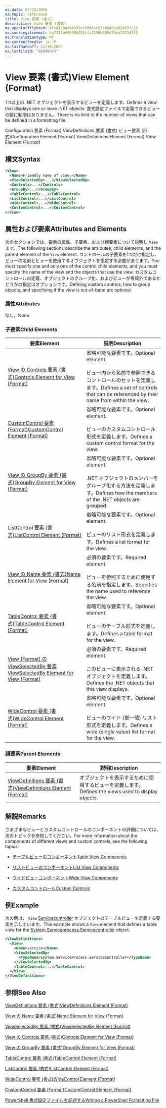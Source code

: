 ```yaml
---
ms.date: 09/13/2016
ms.topic: reference
title: View 要素 (書式)
description: View 要素 (書式)
ms.openlocfilehash: 6fed1304d94339cc90b6ae53e06483c08d937c12
ms.sourcegitcommit: ba7315a496986451cfc1296b659d73ea2373d3f0
ms.translationtype: MT
ms.contentlocale: ja-JP
ms.lasthandoff: 12/10/2020
ms.locfileid: "92649743"
---
```

# <a name="view-element-format"></a><span data-ttu-id="62d9a-103">View 要素 (書式)</span><span class="sxs-lookup"><span data-stu-id="62d9a-103">View Element (Format)</span></span>

<span data-ttu-id="62d9a-104">1つ以上の .NET オブジェクトを表示するビューを定義します。</span><span class="sxs-lookup"><span data-stu-id="62d9a-104">Defines a view that displays one or more .NET objects.</span></span> <span data-ttu-id="62d9a-105">書式設定ファイルで定義できるビューの数に制限はありません。</span><span class="sxs-lookup"><span data-stu-id="62d9a-105">There is no limit to the number of views that can be defined in a formatting file.</span></span>

<span data-ttu-id="62d9a-106">Configuration 要素 (Format) ViewDefinitions 要素 (書式) ビュー要素 (形式)</span><span class="sxs-lookup"><span data-stu-id="62d9a-106">Configuration Element (Format) ViewDefinitions Element (Format) View Element (Format)</span></span>

## <a name="syntax"></a><span data-ttu-id="62d9a-107">構文</span><span class="sxs-lookup"><span data-stu-id="62d9a-107">Syntax</span></span>

```xml
<View>
  <Name>Friendly name of view.</Name>
  <ViewSelectedBy>...</ViewSelectedBy>
  <Controls>...</Controls>
  <GroupBy>...</GroupBy>
  <TableControl>...</TableControl>
  <ListControl>...</ListControl>
  <WideControl>...</WideControl>
  <CustomControl>...</CustomControl>
</View>
```

## <a name="attributes-and-elements"></a><span data-ttu-id="62d9a-108">属性および要素</span><span class="sxs-lookup"><span data-stu-id="62d9a-108">Attributes and Elements</span></span>

<span data-ttu-id="62d9a-109">次のセクションでは、要素の属性、子要素、および親要素について説明し `View` ます。</span><span class="sxs-lookup"><span data-stu-id="62d9a-109">The following sections describe the attributes, child elements, and the parent element of the `View` element.</span></span> <span data-ttu-id="62d9a-110">コントロールの子要素を1つだけ指定し、ビューの名前とビューを使用するオブジェクトを指定する必要があります。</span><span class="sxs-lookup"><span data-stu-id="62d9a-110">You must specify one and only one of the control child elements, and you must specify the name of the view and the objects that use the view.</span></span> <span data-ttu-id="62d9a-111">カスタムコントロールの定義、オブジェクトのグループ化、およびビューが帯域外であるかどうかの指定はオプションです。</span><span class="sxs-lookup"><span data-stu-id="62d9a-111">Defining custom controls, how to group objects, and specifying if the view is out-of-band are optional.</span></span>

### <a name="attributes"></a><span data-ttu-id="62d9a-112">属性</span><span class="sxs-lookup"><span data-stu-id="62d9a-112">Attributes</span></span>

<span data-ttu-id="62d9a-113">なし。</span><span class="sxs-lookup"><span data-stu-id="62d9a-113">None.</span></span>

### <a name="child-elements"></a><span data-ttu-id="62d9a-114">子要素</span><span class="sxs-lookup"><span data-stu-id="62d9a-114">Child Elements</span></span>

|<span data-ttu-id="62d9a-115">要素</span><span class="sxs-lookup"><span data-stu-id="62d9a-115">Element</span></span>|<span data-ttu-id="62d9a-116">説明</span><span class="sxs-lookup"><span data-stu-id="62d9a-116">Description</span></span>|
|-------------|-----------------|
|[<span data-ttu-id="62d9a-117">View の Controls 要素 (書式)</span><span class="sxs-lookup"><span data-stu-id="62d9a-117">Controls Element for View (Format)</span></span>](./controls-element-for-view-format.md)|<span data-ttu-id="62d9a-118">省略可能な要素です。</span><span class="sxs-lookup"><span data-stu-id="62d9a-118">Optional element.</span></span><br /><br /> <span data-ttu-id="62d9a-119">ビュー内から名前で参照できるコントロールのセットを定義します。</span><span class="sxs-lookup"><span data-stu-id="62d9a-119">Defines a set of controls that can be referenced by their name from within the view.</span></span>|
|[<span data-ttu-id="62d9a-120">CustomControl 要素 (Format)</span><span class="sxs-lookup"><span data-stu-id="62d9a-120">CustomControl Element (Format)</span></span>](./customcontrol-element-for-groupby-format.md)|<span data-ttu-id="62d9a-121">省略可能な要素です。</span><span class="sxs-lookup"><span data-stu-id="62d9a-121">Optional element.</span></span><br /><br /> <span data-ttu-id="62d9a-122">ビューのカスタムコントロール形式を定義します。</span><span class="sxs-lookup"><span data-stu-id="62d9a-122">Defines a custom control format for the view.</span></span>|
|[<span data-ttu-id="62d9a-123">View の GroupBy 要素 (書式)</span><span class="sxs-lookup"><span data-stu-id="62d9a-123">GroupBy Element for View (Format)</span></span>](./groupby-element-for-view-format.md)|<span data-ttu-id="62d9a-124">省略可能な要素です。</span><span class="sxs-lookup"><span data-stu-id="62d9a-124">Optional element.</span></span><br /><br /> <span data-ttu-id="62d9a-125">.NET オブジェクトのメンバーをグループ化する方法を定義します。</span><span class="sxs-lookup"><span data-stu-id="62d9a-125">Defines how the members of the .NET objects are grouped.</span></span>|
|[<span data-ttu-id="62d9a-126">ListControl 要素 (書式)</span><span class="sxs-lookup"><span data-stu-id="62d9a-126">ListControl Element (Format)</span></span>](./listcontrol-element-format.md)|<span data-ttu-id="62d9a-127">省略可能な要素です。</span><span class="sxs-lookup"><span data-stu-id="62d9a-127">Optional element.</span></span><br /><br /> <span data-ttu-id="62d9a-128">ビューのリスト形式を定義します。</span><span class="sxs-lookup"><span data-stu-id="62d9a-128">Defines a list format for the view.</span></span>|
|[<span data-ttu-id="62d9a-129">View の Name 要素 (書式)</span><span class="sxs-lookup"><span data-stu-id="62d9a-129">Name Element for View (Format)</span></span>](./name-element-for-view-format.md)|<span data-ttu-id="62d9a-130">必須の要素です。</span><span class="sxs-lookup"><span data-stu-id="62d9a-130">Required element.</span></span><br /><br /> <span data-ttu-id="62d9a-131">ビューを参照するために使用する名前を指定します。</span><span class="sxs-lookup"><span data-stu-id="62d9a-131">Specifies the name used to reference the view.</span></span>|
|[<span data-ttu-id="62d9a-132">TableControl 要素 (書式)</span><span class="sxs-lookup"><span data-stu-id="62d9a-132">TableControl Element (Format)</span></span>](./tablecontrol-element-format.md)|<span data-ttu-id="62d9a-133">省略可能な要素です。</span><span class="sxs-lookup"><span data-stu-id="62d9a-133">Optional element.</span></span><br /><br /> <span data-ttu-id="62d9a-134">ビューのテーブル形式を定義します。</span><span class="sxs-lookup"><span data-stu-id="62d9a-134">Defines a table format for the view.</span></span>|
|[<span data-ttu-id="62d9a-135">View (Format) の ViewSelectedBy 要素</span><span class="sxs-lookup"><span data-stu-id="62d9a-135">ViewSelectedBy Element for View (Format)</span></span>](./viewselectedby-element-format.md)|<span data-ttu-id="62d9a-136">必須の要素です。</span><span class="sxs-lookup"><span data-stu-id="62d9a-136">Required element.</span></span><br /><br /> <span data-ttu-id="62d9a-137">このビューに表示される .NET オブジェクトを定義します。</span><span class="sxs-lookup"><span data-stu-id="62d9a-137">Defines the .NET objects that this view displays.</span></span>|
|[<span data-ttu-id="62d9a-138">WideControl 要素 (書式)</span><span class="sxs-lookup"><span data-stu-id="62d9a-138">WideControl Element (Format)</span></span>](./widecontrol-element-format.md)|<span data-ttu-id="62d9a-139">省略可能な要素です。</span><span class="sxs-lookup"><span data-stu-id="62d9a-139">Optional element.</span></span><br /><br /> <span data-ttu-id="62d9a-140">ビューのワイド (単一値) リスト形式を定義します。</span><span class="sxs-lookup"><span data-stu-id="62d9a-140">Defines a wide (single value) list format for the view.</span></span>|

### <a name="parent-elements"></a><span data-ttu-id="62d9a-141">親要素</span><span class="sxs-lookup"><span data-stu-id="62d9a-141">Parent Elements</span></span>

|<span data-ttu-id="62d9a-142">要素</span><span class="sxs-lookup"><span data-stu-id="62d9a-142">Element</span></span>|<span data-ttu-id="62d9a-143">説明</span><span class="sxs-lookup"><span data-stu-id="62d9a-143">Description</span></span>|
|-------------|-----------------|
|[<span data-ttu-id="62d9a-144">ViewDefinitions 要素 (書式)</span><span class="sxs-lookup"><span data-stu-id="62d9a-144">ViewDefinitions Element (Format)</span></span>](./viewdefinitions-element-format.md)|<span data-ttu-id="62d9a-145">オブジェクトを表示するために使用するビューを定義します。</span><span class="sxs-lookup"><span data-stu-id="62d9a-145">Defines the views used to display objects.</span></span>|

## <a name="remarks"></a><span data-ttu-id="62d9a-146">解説</span><span class="sxs-lookup"><span data-stu-id="62d9a-146">Remarks</span></span>

<span data-ttu-id="62d9a-147">さまざまなビューとカスタムコントロールのコンポーネントの詳細については、次のトピックを参照してください。</span><span class="sxs-lookup"><span data-stu-id="62d9a-147">For more information about the components of different views and custom controls, see the following topics:</span></span>

- [<span data-ttu-id="62d9a-148">テーブルビューのコンポーネント</span><span class="sxs-lookup"><span data-stu-id="62d9a-148">Table View Components</span></span>](./creating-a-table-view.md)

- [<span data-ttu-id="62d9a-149">リストビューのコンポーネント</span><span class="sxs-lookup"><span data-stu-id="62d9a-149">List View Components</span></span>](./creating-a-list-view.md)

- [<span data-ttu-id="62d9a-150">ワイドビューコンポーネント</span><span class="sxs-lookup"><span data-stu-id="62d9a-150">Wide View Components</span></span>](./creating-a-wide-view.md)

- [<span data-ttu-id="62d9a-151">カスタムコントロール</span><span class="sxs-lookup"><span data-stu-id="62d9a-151">Custom Controls</span></span>](./creating-custom-controls.md)

## <a name="example"></a><span data-ttu-id="62d9a-152">例</span><span class="sxs-lookup"><span data-stu-id="62d9a-152">Example</span></span>

<span data-ttu-id="62d9a-153">次の例は、 `View` [Servicecontroller](/dotnet/api/System.ServiceProcess.ServiceController) オブジェクトのテーブルビューを定義する要素を示しています。</span><span class="sxs-lookup"><span data-stu-id="62d9a-153">This example shows a `View` element that defines a table view for the [System.Serviceprocess.Servicecontroller](/dotnet/api/System.ServiceProcess.ServiceController) object.</span></span>

```xml
<ViewDefinitions>
  <View>
    <Name>service</Name>
    <ViewSelectedBy>
      <TypeName>System.ServiceProcess.ServiceController</TypeName>
    </ViewSelectedBy>
    <TableControl>...</TableControl>
  </View>
</ViewDefinitions>

```

## <a name="see-also"></a><span data-ttu-id="62d9a-154">参照</span><span class="sxs-lookup"><span data-stu-id="62d9a-154">See Also</span></span>

[<span data-ttu-id="62d9a-155">ViewDefinitions 要素 (書式)</span><span class="sxs-lookup"><span data-stu-id="62d9a-155">ViewDefinitions Element (Format)</span></span>](./viewdefinitions-element-format.md)

[<span data-ttu-id="62d9a-156">View の Name 要素 (書式)</span><span class="sxs-lookup"><span data-stu-id="62d9a-156">Name Element for View (Format)</span></span>](./name-element-for-view-format.md)

[<span data-ttu-id="62d9a-157">ViewSelectedBy 要素 (書式)</span><span class="sxs-lookup"><span data-stu-id="62d9a-157">ViewSelectedBy Element (Format)</span></span>](./viewselectedby-element-format.md)

[<span data-ttu-id="62d9a-158">View の Controls 要素 (書式)</span><span class="sxs-lookup"><span data-stu-id="62d9a-158">Controls Element for View (Format)</span></span>](./controls-element-for-view-format.md)

[<span data-ttu-id="62d9a-159">View の GroupBy 要素 (書式)</span><span class="sxs-lookup"><span data-stu-id="62d9a-159">GroupBy Element for View (Format)</span></span>](./groupby-element-for-view-format.md)

[<span data-ttu-id="62d9a-160">TableControl 要素 (書式)</span><span class="sxs-lookup"><span data-stu-id="62d9a-160">TableControl Element (Format)</span></span>](./tablecontrol-element-format.md)

[<span data-ttu-id="62d9a-161">ListControl 要素 (書式)</span><span class="sxs-lookup"><span data-stu-id="62d9a-161">ListControl Element (Format)</span></span>](./listcontrol-element-format.md)

[<span data-ttu-id="62d9a-162">WideControl 要素 (書式)</span><span class="sxs-lookup"><span data-stu-id="62d9a-162">WideControl Element (Format)</span></span>](./widecontrol-element-format.md)

[<span data-ttu-id="62d9a-163">CustomControl 要素 (Format)</span><span class="sxs-lookup"><span data-stu-id="62d9a-163">CustomControl Element (Format)</span></span>](./customcontrol-element-for-groupby-format.md)

[<span data-ttu-id="62d9a-164">PowerShell 書式設定ファイルを記述する</span><span class="sxs-lookup"><span data-stu-id="62d9a-164">Writing a PowerShell Formatting File</span></span>](./writing-a-powershell-formatting-file.md)
